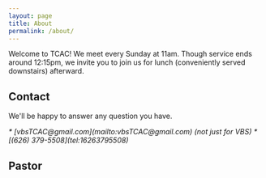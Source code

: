 ```yaml
---
layout: page
title: About
permalink: /about/
---
```


Welcome to TCAC! We meet every Sunday at 11am. Though service ends around 12:15pm, we invite you to join us for lunch (conveniently served downstairs) afterward.

## Contact ##
We'll be happy to answer any question you have.

<address markdown="block">
* [vbsTCAC@gmail.com](mailto:vbsTCAC@gmail.com) (not just for VBS)
* [(626) 379-5508](tel:16263795508)
</address>

## Pastor ##
